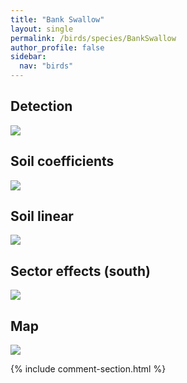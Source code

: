 ```yaml
---
title: "Bank Swallow"
layout: single
permalink: /birds/species/BankSwallow
author_profile: false
sidebar:
  nav: "birds"
---
```


<h2>Detection</h2>

<img src="https://beallen.github.io/DevelopmentWebsite/assets/images/birds/BankSwallow/det.jpg">

<h2>Soil coefficients</h2>

<img src="https://beallen.github.io/DevelopmentWebsite/assets/images/birds/BankSwallow/soilhf.jpg">

<h2>Soil linear</h2>

<img src="https://beallen.github.io/DevelopmentWebsite/assets/images/birds/BankSwallow/lin-south.jpg">

<h2>Sector effects (south)</h2>

<img src="https://beallen.github.io/DevelopmentWebsite/assets/images/birds/BankSwallow/sector-south.jpg">

<h2>Map</h2>

<img src="https://beallen.github.io/DevelopmentWebsite/assets/images/birds/BankSwallow/map.jpg">

{% include comment-section.html %}
